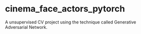# cinema_face_actors_pytorch
 A unsupervised CV project using the technique called Generative Adversarial Network.
